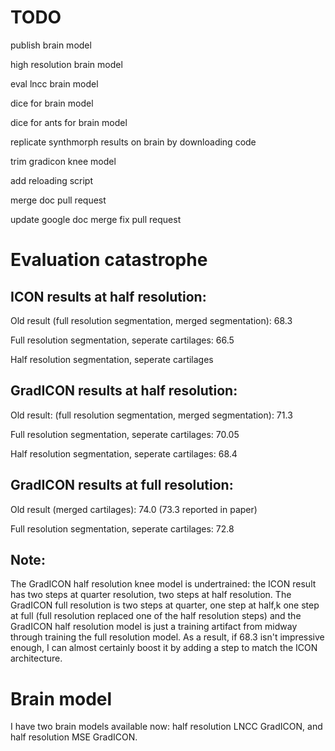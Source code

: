 # TODO

publish brain model

high resolution brain model

eval lncc brain model

dice for brain model

dice for ants for brain model

replicate synthmorph results on brain by downloading code

trim gradicon knee model

add reloading script

merge doc pull request

update google doc
merge fix pull request

# Evaluation catastrophe

## ICON results at half resolution:

Old result (full resolution segmentation, merged segmentation): 68.3

Full resolution segmentation, seperate cartilages: 66.5

Half resolution segmentation, seperate cartilages

## GradICON results at half resolution:

Old result: (full resolution segmentation, merged segmentation): 71.3

Full resolution segmentation, seperate cartilages: 70.05 

Half resolution segmentation, seperate cartilages: 68.4

## GradICON results at full resolution:

Old result (merged cartilages): 74.0 (73.3 reported in paper)

Full resolution segmentation, seperate cartilages: 72.8


## Note: 

The GradICON half resolution knee model is undertrained: the ICON result has two steps at quarter resolution, two steps at half resolution.
The GradICON full resolution is two steps at 	quarter, one step at half,k one step at full (full resolution replaced one of the half resolution steps) and the GradICON half resolution model is just a training artifact from midway through training the full resolution model. As a result, if 68.3 isn't impressive enough, I can almost certainly boost it by adding a step to match the ICON architecture. 


# Brain model

I have two brain models available now: half resolution LNCC GradICON, and half resolution MSE GradICON.


